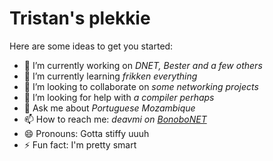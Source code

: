 Tristan's plekkie
=================

Here are some ideas to get you started:

- 🔭 I’m currently working on _DNET, Bester and a few others_
- 🌱 I’m currently learning _frikken everything_
- 👯 I’m looking to collaborate on _some networking projects_
- 🤔 I’m looking for help with _a compiler perhaps_
- 💬 Ask me about _Portuguese Mozambique_
- 📫 How to reach me: _deavmi on [BonoboNET]()_
- 😄 Pronouns: Gotta stiffy uuuh
- ⚡ Fun fact: I'm pretty smart
